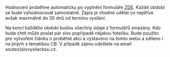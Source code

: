 Hodnocení proběhne automaticky po vyplnění formuláře [ZDE](/hlaseni). Každé období se bude vyhodnocovat samostatně. Zápis je vhodné udělat co nejdříve avšak maximálně do 30 dnů od termínu vysílání.

Na konci každého období budou všechny údaje z formulářů smazány. Kdo bude chtít může poslat pár slov popřípadě nějakou fotečku. Bude použito pro vytvoření článku o proběhlé akci a vystaveno na tomto webu a sdíleno i na jiných s tématikou CB. V případě zájmu odešlete na email soutez(a)svysilackou.cz.
